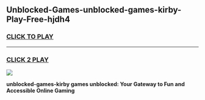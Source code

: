 
## Unblocked-Games-unblocked-games-kirby-Play-Free-hjdh4
<h3>
<a href="https://premium76.site?title=unblocked-games-kirby&ref=18A">CLICK TO PLAY</a></h3>
<hr>

<h3>
<a href="https://premium76.site?title=unblocked-games-kirby&ref=18A">CLICK 2 PLAY</a>
  
</h3>

<a href="https://premium76.site?title=unblocked-games-kirby&ref=18A"><img src="https://clearcache.store/games.png"></a>


**unblocked-games-kirby games unblocked: Your Gateway to Fun and Accessible Online Gaming**
